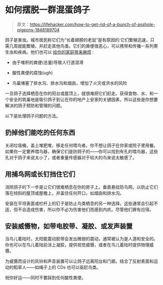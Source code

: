 # 如何摆脱一群混蛋鸽子

> 原文：<https://lifehacker.com/how-to-get-rid-of-a-bunch-of-asshole-pigeons-1848189704>

鸽子是害虫。城市居民称它们为“长着翅膀的老鼠”是有原因的:它们繁殖迅速，只需几周就能繁殖，并赶走其他鸟类。它们的粪便很恶心，可以携带和传播一系列寄生虫和疾病。他们也可以 [给你的家庭带来麻烦](https://smithspestmanagement.com/blog/post/how-to-get-rid-of-pigeons/) :



*   由于堆积的粪便(总量)导致人行道湿滑

*   酸性粪便的腐蚀(ugh)
*   鸟巢堵塞了排水沟、排水沟和烟囱，增加了火灾或洪水的风险

一旦鸽子选择栖息在你的阳台或屋顶上，就很难把它们赶走。获得食物、水、和一个安全的筑巢地是吸引鸽子到让在你的地产上安家的关键因素，所以这些是你想要解决的鸽子预防和管理的问题。

以下是处理鸽子问题的方法。

## 扔掉他们能吃的任何东西

关闭垃圾桶，盖上堆肥堆，移走任何喂鸟者。你不想让鸽子在你家或院子里用餐。如果你一定要养喂鸟器，确保它们是防鸽子的——你可以找到有孔的喂鸟器，这些孔对于鸽子来说太小了，或者重量传感器对于较大的鸟来说太敏感了。

## 用捕鸟网或长钉挡住它们

消除鸽子的下一步是让它们很难栖息在你的房子上。垂直悬挂防鸟网，以防止它们落在倾斜的屋顶或屋檐上，并盖住任何开口，如烟囱和排水沟。

安装在平坦表面或栏杆上的钉子是防止鸟类栖息的另一种选择。这些通常会引起不适，但不会造成伤害，所以你不必为伤害他们而感到内疚。尽管他们罪有应得。

## 安装威慑物，如带电胶带、凝胶、或发声装置

当鸟儿着陆时，太阳能震动胶带会发出微弱的震动，通常被认为是人道和安全的。你也可以在鸟儿着陆前涂上凝胶，提供视觉威慑，或者在鸟儿着陆时提供物理威慑。

为威慑而设计的风铃和声音装置可以让鸽子远离阳台和门廊。结合了反射表面和运动的稻草人——如绳子上的 CDs 也可以驱赶鸟类。

祝你好运——同时不要踩到任何酸性粪便。